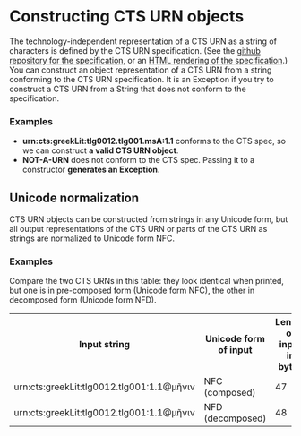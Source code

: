 # Constructing CTS URN objects #


The technology-independent representation of a CTS URN as a string of characters is defined by the CTS URN specification.  (See the [github repository for the specification][repo], or an [HTML rendering of the specification][readable].)
You can construct an object representation of a CTS URN from a string conforming to the CTS URN specification. It is an Exception if you try to construct a CTS URN from a String that does not conform to the specification.


[repo]: https://github.com/cite-architecture/ctsurn_spec


[readable]: http://www.homermultitext.org/hmt-docs/specifications/ctsurn/


### Examples ###



- <strong concordion:set="#urn">urn:cts:greekLit:tlg0012.tlg001.msA:1.1</strong> 
conforms to the CTS spec, so we can construct <strong concordion:assertTrue="isValid(#urn)">a valid CTS URN object</strong>.
- <strong concordion:set="#bogus">NOT-A-URN</strong> does not conform to the CTS spec.  Passing it to a constructor <strong concordion:assertFalse="isValid(#bogus)">generates an Exception</strong>.



## Unicode normalization ##


CTS URN objects can be constructed from strings in any Unicode form, but all output representations of the CTS URN or parts of the CTS URN as strings are normalized to Unicode form NFC.

### Examples ###

Compare the two CTS URNs in this table:  they look identical when printed, but one is in pre-composed form (Unicode form NFC), the other in decomposed form (Unicode form NFD).

<table>
<tr>
<th>Input string</th>
<th>Unicode form of input</th>
<th>Length of input in bytes</th>
<th>Output string identical to input string</th>
</tr>


<tr>
<td concordion:set="#srcStr">urn:cts:greekLit:tlg0012.tlg001:1.1@μῆνιν</td>
<td concordion:assertEquals="uForm(#srcStr)">NFC (composed)</td>
<td concordion:assertEquals="getBytes(#srcStr)">47</td>
<td concordion:assertTrue="matchesOutput(#srcStr)">Yes</td>
</tr>

<tr>
<td concordion:set="#srcStr">urn:cts:greekLit:tlg0012.tlg001:1.1@μῆνιν</td>
<td concordion:assertEquals="uForm(#srcStr)">NFD (decomposed)</td>
<td concordion:assertEquals="getBytes(#srcStr)">48</td>
<td concordion:assertFalse="matchesOutput(#srcStr)">No</td>

</tr>


</table>


